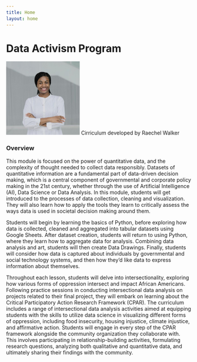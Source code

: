 ```yaml
---
title: Home
layout: home
---
```

# Data Activism Program

<img src="Rwalker.jpg" alt="Raechel Walker" width="200" height="200">
Cirriculum developed by Raechel Walker

### Overview

This module is focused on the power of quantitative data, and the complexity of thought needed to collect data responsibly.  Datasets of quantitative information are a fundamental part of data-driven decision making, which is a central component of governmental and corporate policy making in the 21st century, whether through the use of Artificial Intelligence (AI), Data Science or Data Analysis. In this module, students will get introduced to the processes of data collection, cleaning and visualization. They will also learn how to apply the tools they learn to critically assess the ways data is used in societal decision making around them. 

Students will begin by learning the basics of Python, before exploring how data is collected, cleaned and aggregated into tabular datasets using Google Sheets. After dataset creation, students will return to using Python, where they learn how to aggregate data for analysis. Combining data analysis and art, students will then create Data Drawings. Finally, students will consider how data is captured about individuals by governmental and social technology systems, and then how they’d like data to express information about themselves. 

Throughout each lesson, students will delve into intersectionality, exploring how various forms of oppression intersect and impact African Americans. Following practice sessions in conducting intersectional data analysis on projects related to their final project, they will embark on learning about the Critical Participatory Action Research Framework (CPAR).  The curriculum includes a range of intersectional data analysis activities aimed at equipping students with the skills to utilize data science in visualizing different forms of oppression, including food insecurity, housing injustice, climate injustice, and affirmative action.  Students will engage in every step of the CPAR framework alongside the community organization they collaborate with. This involves participating in relationship-building activities, formulating research questions, analyzing both qualitative and quantitative data, and ultimately sharing their findings with the community.

